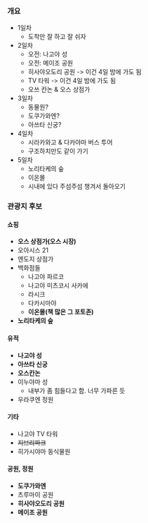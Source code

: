 ### 개요
- 1일차
	- 도착만 잘 하고 잘 쉬자
- 2일차
	- 오전: 나고야 성
	- 오전: 메이조 공원
	- 히사야오도리 공원 -> 이건 4일 밤에 가도 됨
	- TV 타워 -> 이건 4일 밤에 가도 됨
	- 오쓰 칸논 & 오스 상점가
- 3일차
	- 동물원?
	- 도쿠가와엔?
	- 아쓰타 신궁?
- 4일차
	- 시라카와고 & 다카야마 버스 투어
	- 구조하치만도 같이 가기
- 5일차
	- 노리타케의 숲
	- 이온몰
	- 시내에 있다 주섬주섬 챙겨서 돌아오기

### 관광지 후보
#### 쇼핑
- **오스 상점가(오스 시장)**
- 오아시스 21
- 엔도지 상점가
- 백화점들
	- 나고야 파르코
	- 나고야 미츠코시 사카에
	- 라시크
	- 다카시마야
	- **이온몰(책 많은 그 포토존)**
- **노리타케의 숲**
#### 유적
- **나고야 성**
- **아쓰타 신궁**
- **오스칸논**
- 이누야마 성
	- 내부가 좀 힘들다고 함. 너무 가파른 듯
- 우라쿠엔 정원
#### 기타
- 나고야 TV 타워
- ~~지브리파크~~
- 히가시야마 동식물원
#### 공원, 정원
- **도쿠가와엔**
- 츠루마이 공원
- **히사야오도리 공원**
- **메이조 공원**